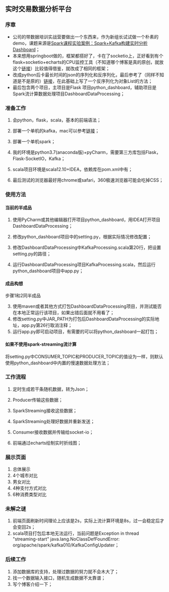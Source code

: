 ## 实时交易数据分析平台
### 序章
+ 公司的带数据培训实战营要做出一个东西来，作为新组长试试做一个朴素的demo，课题来源是[Spark课程实验案例：Spark+Kafka构建实时分析Dashboard](http://dblab.xmu.edu.cn/post/8274/)；
+ 本来想用springboot做的，框架都搭好了，卡在了socketio上，正好看到有个flask+socketio+echarts的CPU监控工具（不知道哪个博客是真的原创，就放这个[链接](https://www.cnblogs.com/hhh5460/p/7397006.html)）比较值得借鉴，就改成了相同的框架；
+ 改成python后卡最长时间的json的序列化和反序列化，最后参考了（同样不知道是不是原的）[链接](https://www.cnblogs.com/magic8sky/p/10475704.html)，在此基础上写了一个反序列化为对象List的方法；
+ 最后包含两个项目，主项目是Flask 项目python_dashboard，辅助项目是Spark流计算数据处理项目DashboardDataProcessing；


### 准备工作
1. 会python，flask，scala，基本的前端语法；

2. 部署一个单机的kafka，mac可以参考[链接](https://www.jianshu.com/p/23b75520a632)；

3. 部署一个单机spark；

4. 我的环境是python3.7(anaconda版)+pyCharm，需要第三方库包括Flask，Flask-SocketIO，Kafka；

5. scala项目环境是scala12.10+IDEA，依赖库在pom.xml中有；

6. 最后测试的浏览器最好用chrome或safari，360极速浏览器可能会吃掉CSS；

    

### 使用方法

####  当前的半成品

1. 使用PyCharm或其他编辑器打开项目python_dashboard，用IDEA打开项目DashboardDataProcessing；

2. 修改python_dashboard项目中的setting.py，根据实际情况修改配置；

3. 修改DashboardDataProcessing中KafkaProcessing.scala第20行，把设置setting.py的路径；

4. 运行DashboardDataProcessing项目KafkaProcessing.scala，然后运行python_dashboard项目中app.py；

#### 成品构想

步骤1和2同半成品

3. 使用maven或者其他方式打包DashboardDataProcessing项目，并测试能否在本地正常运行该项目，如果出错后面就不用看了；
4. 修改setting.py中JAR_PATH为打包后DashboardDataProcessing的实际地址，app.py第26行取消注释；
5. 运行app.py即可启动项目，有需要的可以将python_dashboard一起打包；

#### 如果不使用spark-streaming流计算

将setting.py中CONSUMER_TOPIC和PRODUCER_TOPIC的值设为一样，则默认使用python_dashboard中内置的慢速数据处理方法；



### 工作流程
1. 定时生成若干条随机数据，转为Json；

2. Producer传输这些数据；

3. SparkStreaming接收这些数据；

4. SparkStreaming处理好数据并重新发送；

5. Consumer接收数据并传输给socket-io；

6. 前端通过echarts绘制实时折线图；

   

### 展示页面
1. 总体展示
2. 4个城市对比
3. 男女对比
4. 4种支付方式对比
5. 6种消费类型对比



### 未解之谜

1. 前端页面刷新时间理论上应该是2s，实际上流计算环境是8s，过一会稳定后才会变回2s；
2. scala项目打包后本地无法运行，当前问题是Exception in thread "streaming-start" java.lang.NoClassDefFoundError: org/apache/spark/kafka010/KafkaConfigUpdater；



### 后续工作

1. 添加数据库的支持，处理过数据的努力就不会木大了；
2. 找一个数据输入接口，随机生成数据不太靠谱；
3. 写个博客介绍一下；
